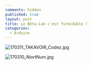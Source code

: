 ```yaml
---
comments: hidden
published: true
layout: post
title: Le Bêta-Lab c'est formidable !
categories:
  - Arduino
---
```

![170311_TAKAVOIR_Codez.jpg]({{site.baseurl}}/img/170311_TAKAVOIR_Codez.jpg)

![170310_NiortNum.jpg]({{site.baseurl}}/img/170310_NiortNum.jpg)
